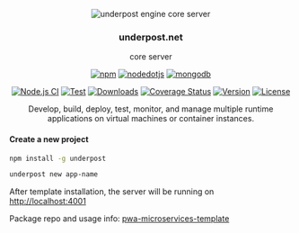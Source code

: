 <p align="center">
  <img src="https://underpost.net/assets/splash/apple-touch-icon-precomposed.png" alt="underpost engine core server"/>
</p>

<div align="center">

### underpost.net

</div>

<div align="center">

core server

</div>

<div align="center">

<a href='https://www.npmjs.com/package/npm/v/10.2.3' target="_blank"><img alt='npm' src='https://img.shields.io/badge/npm v10.2.3-100000?style=flat&logo=npm&logoColor=white&labelColor=CB3837&color=727273'/></a> <a href='https://nodejs.org/download/release/v21.2.0/' target="_blank"><img alt='nodedotjs' src='https://img.shields.io/badge/node v21.2.0-100000?style=flat&logo=nodedotjs&logoColor=white&labelColor=5FA04E&color=727273'/></a> <a href='https://pgp.mongodb.com/' target="_blank"><img alt='mongodb' src='https://img.shields.io/badge/mongodb_server v7.0-100000?style=flat&logo=mongodb&logoColor=white&labelColor=47A248&color=727273'/></a>

</div>

<div align="center">

[![Node.js CI](https://github.com/underpostnet/engine/actions/workflows/docker-image.yml/badge.svg?branch=master)](https://github.com/underpostnet/engine/actions/workflows/docker-image.yml) [![Test](https://github.com/underpostnet/engine/actions/workflows/coverall.yml/badge.svg?branch=master)](https://github.com/underpostnet/engine/actions/workflows/coverall.yml) [![Downloads](https://img.shields.io/npm/dm/underpost.svg)](https://www.npmjs.com/package/underpost) [![Coverage Status](https://coveralls.io/repos/github/underpostnet/engine/badge.svg?branch=master)](https://coveralls.io/github/underpostnet/engine?branch=master) [![Version](https://img.shields.io/npm/v/underpost.svg)](https://www.npmjs.org/package/underpost) [![License](https://img.shields.io/npm/l/underpost.svg)](https://www.npmjs.com/package/underpost)

</div>

<div align="center">

Develop, build, deploy, test, monitor, and manage multiple runtime applications on virtual machines or container instances.

</div>

<!-- #### Optional version environments -->
<!-- https://kapasia-dev-ed.my.site.com/Badges4Me/s/ -->
<!-- https://simpleicons.org/ -->
<!-- <img height="32" width="32" src="https://cdn.simpleicons.org/[ICON SLUG]/[COLOR]/[DARK_MODE_COLOR]" /> -->

#### Create a new project

```bash
npm install -g underpost
```

```bash
underpost new app-name
```

After template installation, the server will be running on <a href="http://localhost:4001" target="_top">http://localhost:4001</a>

Package repo and usage info: <a href="https://github.com/underpostnet/pwa-microservices-template/blob/master/README.md" target="_top">pwa-microservices-template</a>
